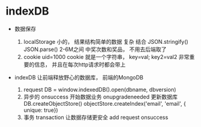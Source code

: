 # indexDB

- 数据保存
    1. localStorage 小的， 结果结构简单的数据
    复杂 结合 JSON.stringify()
    JSON.parse() 2-6M之间
    中奖次数和奖品， 不用去后端取了
    2. cookie
    uid=1000
        cookie 就是一个字符串， key=val;
        key2=val2 非常重要的信息， 并且在每次http请求时都会带上

- indexDB 让前端释放野心的数据库， 前端的MongoDB
    1. request
        DB = window.indexedDB().open(dbname, dbversion)
    2. 异步的
        onsuccess 开始数据业务
        onupgradeneeded 更新数据库
        DB.createObjectStore()
        objectStore.createIndex('email', 'email', { unique: true})
    3. 事务 transaction 让数据存储更安全
        add request onsuccess